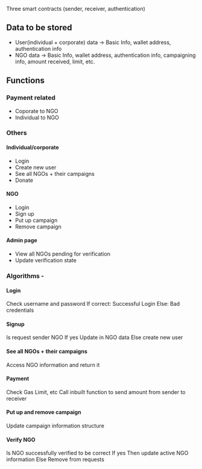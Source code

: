Three smart contracts (sender, receiver, authentication)

## Data to be stored
- User(individual + corporate) data -> Basic Info, wallet address, authentication info
- NGO data -> Basic Info, wallet address, authentication info, campaigning info, amount received, limit, etc.

## Functions
### Payment related
- Coporate to NGO
- Individual to NGO

### Others
#### Individual/corporate
- Login
- Create new user
- See all NGOs + their campaigns
- Donate 

#### NGO
- Login
- Sign up
- Put up campaign
- Remove campaign

#### Admin page
- View all NGOs pending for verification
- Update verification state

### Algorithms - 
#### Login
Check username and password
If correct:
    Successful Login
Else:
    Bad credentials
#### Signup
Is request sender NGO
If yes
    Update in NGO data
Else
    create new user
#### See all NGOs + their campaigns
Access NGO information and return it
#### Payment
Check Gas Limit, etc
Call inbuilt function to send amount from sender to receiver
#### Put up and remove campaign
Update campaign information structure
#### Verify NGO
Is NGO successfully verified to be correct
If yes
    Then update active NGO information
Else
    Remove from requests